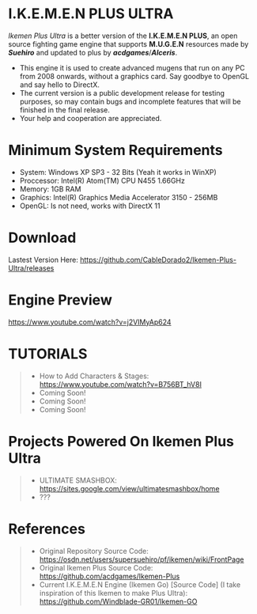 # I.K.E.M.E.N PLUS ULTRA
*Ikemen Plus Ultra* is a better version of the **I.K.E.M.E.N PLUS**, an open source fighting game engine that supports **M.U.G.E.N** resources made by ***Suehiro*** and updated to plus by ***acdgames***/***Alceris***.

- This engine it is used to create advanced mugens that run on any PC from 2008 onwards, without a graphics card. Say goodbye to OpenGL and say hello to DirectX.
- The current version is a public development release for testing purposes, so may contain bugs and incomplete features that will be finished in the final release.
- Your help and cooperation are appreciated.

# Minimum System Requirements
- System: Windows XP SP3 - 32 Bits (Yeah it works in WinXP)
- Proccessor: Intel(R) Atom(TM) CPU N455 1.66GHz
- Memory: 1GB RAM
- Graphics: Intel(R) Graphics Media Accelerator 3150 - 256MB
- OpenGL: Is not need, works with DirectX 11

# Download
Lastest Version Here: https://github.com/CableDorado2/Ikemen-Plus-Ultra/releases

# Engine Preview
https://www.youtube.com/watch?v=j2VIMyAp624

# TUTORIALS
>- How to Add Characters & Stages: https://www.youtube.com/watch?v=B756BT_hV8I
>- Coming Soon!
>- Coming Soon!
>- Coming Soon!

# Projects Powered On Ikemen Plus Ultra
>- ULTIMATE SMASHBOX: https://sites.google.com/view/ultimatesmashbox/home
>- ???

# References
>- Original Repository Source Code:
>https://osdn.net/users/supersuehiro/pf/ikemen/wiki/FrontPage
>- Original Ikemen Plus Source Code:
>https://github.com/acdgames/Ikemen-Plus
>- Current I.K.E.M.E.N Engine (Ikemen Go) [Source Code] (I take inspiration of this Ikemen to make Plus Ultra): https://github.com/Windblade-GR01/Ikemen-GO
